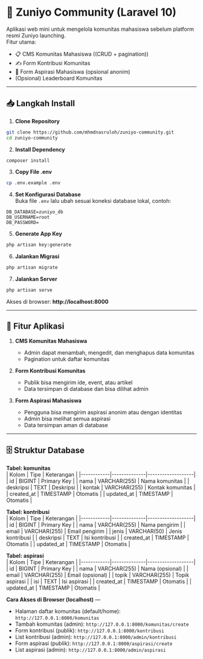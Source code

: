 # 🏫 Zuniyo Community (Laravel 10)

Aplikasi web mini untuk mengelola komunitas mahasiswa sebelum platform resmi Zuniyo launching.  
Fitur utama:
- 📋 CMS Komunitas Mahasiswa ((CRUD + pagination))
- ✍️ Form Kontribusi Komunitas
- 💬 Form Aspirasi Mahasiswa (opsional anonim)
- (Opsional) Leaderboard Komunitas

---

## 📥 Langkah Install

1. **Clone Repository**  
```bash
git clone https://github.com/mhmdnasruloh/zuniyo-community.git
cd zuniyo-community
```

2. **Install Dependency**  
```bash
composer install
```

3. **Copy File .env**  
```bash
cp .env.example .env
```

4. **Set Konfigurasi Database**  
Buka file `.env` lalu ubah sesuai koneksi database lokal, contoh:  
```env
DB_DATABASE=zuniyo_db
DB_USERNAME=root
DB_PASSWORD=
```

5. **Generate App Key**  
```bash
php artisan key:generate
```

6. **Jalankan Migrasi**  
```bash
php artisan migrate
```

7. **Jalankan Server**  
```bash
php artisan serve
```
Akses di browser: **http://localhost:8000**

---

## 🚀 Fitur Aplikasi

1. **CMS Komunitas Mahasiswa**  
   - Admin dapat menambah, mengedit, dan menghapus data komunitas  
   - Pagination untuk daftar komunitas  

2. **Form Kontribusi Komunitas**  
   - Publik bisa mengirim ide, event, atau artikel  
   - Data tersimpan di database dan bisa dilihat admin  

3. **Form Aspirasi Mahasiswa**  
   - Pengguna bisa mengirim aspirasi anonim atau dengan identitas  
   - Admin bisa melihat semua aspirasi  
   - Data tersimpan aman di database  

---

## 🗄 Struktur Database

**Tabel: komunitas**  
| Kolom      | Tipe         | Keterangan        |
|------------|--------------|-------------------|
| id         | BIGINT       | Primary Key       |
| nama       | VARCHAR(255) | Nama komunitas    |
| deskripsi  | TEXT         | Deskripsi         |
| kontak     | VARCHAR(255) | Kontak komunitas  |
| created_at | TIMESTAMP    | Otomatis          |
| updated_at | TIMESTAMP    | Otomatis          |

**Tabel: kontribusi**  
| Kolom      | Tipe         | Keterangan        |
|------------|--------------|-------------------|
| id         | BIGINT       | Primary Key       |
| nama       | VARCHAR(255) | Nama pengirim     |
| email      | VARCHAR(255) | Email pengirim    |
| jenis      | VARCHAR(50)  | Jenis kontribusi  |
| deskripsi  | TEXT         | Isi kontribusi    |
| created_at | TIMESTAMP    | Otomatis          |
| updated_at | TIMESTAMP    | Otomatis          |

**Tabel: aspirasi**  
| Kolom      | Tipe         | Keterangan        |
|------------|--------------|-------------------|
| id         | BIGINT       | Primary Key       |
| nama       | VARCHAR(255) | Nama (opsional)   |
| email      | VARCHAR(255) | Email (opsional)  |
| topik      | VARCHAR(255) | Topik aspirasi    |
| isi        | TEXT         | Isi aspirasi      |
| created_at | TIMESTAMP    | Otomatis          |
| updated_at | TIMESTAMP    | Otomatis          |



**Cara Akses di Browser (localhost)** —  
- Halaman daftar komunitas (default/home): `http://127.0.0.1:8000/komunitas`  
- Tambah komunitas (admin): `http://127.0.0.1:8000/komunitas/create`  
- Form kontribusi (publik): `http://127.0.0.1:8000/kontribusi`  
- List kontribusi (admin): `http://127.0.0.1:8000/admin/kontribusi`  
- Form aspirasi (publik): `http://127.0.0.1:8000/aspirasi/create`  
- List aspirasi (admin): `http://127.0.0.1:8000/admin/aspirasi`  
